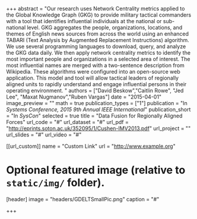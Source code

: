 +++
abstract = "Our research uses Network Centrality metrics applied to the Global Knowledge Graph (GKG) to provide military tactical commanders with a tool that identifies influential individuals at the national or sub-national level. GKG aggregates the people, organizations, locations, and themes of English news sources from across the world using an enhanced TABARI (Text Analysis by Augmented Replacement Instructions) algorithm. We use several programming languages to download, query, and analyze the GKG data daily. We then apply network centrality metrics to identify the most important people and organizations in a selected area of interest. The most influential names are merged with a two-sentence description from Wikipedia.  These algorithms were configured into an open-source web application. This model and tool will allow tactical leaders of regionally aligned units to rapidly understand and engage influential persons in their operating environment. "
authors = ["David Beskow","Caitlin Rowe", "Jed Lee", "Maxat Nugmanov","Ruben Vargas"]
date = "2015-04-01"
image_preview = ""
math = true
publication_types = ["1"]
publication = "In *Systems Conference, 2015 9th Annual IEEE International*"
publication_short = "In *SysCon*"
selected = true
title = "Data Fusion for Regionally Aligned Forces"
url_code = "#"
url_dataset = "#"
url_pdf = "http://eprints.soton.ac.uk/352095/1/Cushen-IMV2013.pdf"
url_project = ""
url_slides = "#"
url_video = "#"

[[url_custom]]
name = "Custom Link"
url = "http://www.example.org"

# Optional featured image (relative to `static/img/` folder).
[header]
image = "headers/GDELTSmallPic.png"
caption = "#"

+++


